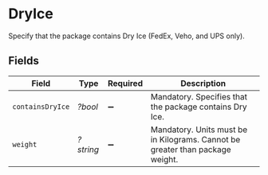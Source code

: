 # DryIce

Specify that the package contains Dry Ice (FedEx, Veho, and UPS only).


## Fields

| Field                                                                         | Type                                                                          | Required                                                                      | Description                                                                   |
| ----------------------------------------------------------------------------- | ----------------------------------------------------------------------------- | ----------------------------------------------------------------------------- | ----------------------------------------------------------------------------- |
| `containsDryIce`                                                              | *?bool*                                                                       | :heavy_minus_sign:                                                            | Mandatory. Specifies that the package contains Dry Ice.                       |
| `weight`                                                                      | *?string*                                                                     | :heavy_minus_sign:                                                            | Mandatory. Units must be in Kilograms. Cannot be greater than package weight. |